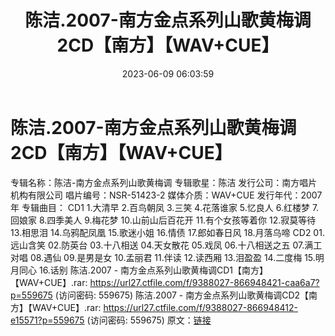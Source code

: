 ﻿---
title: 陈洁.2007-南方金点系列山歌黄梅调2CD【南方】【WAV+CUE】
date: 2023-06-09 06:03:59
categories: WAV车载音乐、镜像
tags: 华语中文
---
# 陈洁.2007-南方金点系列山歌黄梅调2CD【南方】【WAV+CUE】

专辑名称：陈洁-南方金点系列山歌黄梅调
专辑歌星：陈洁
发行公司：南方唱片机构有限公司
唱片编号：NSR-51423-2
媒体介质：WAV+CUE
发行年代：2007年
专辑曲目：
CD1
1.大清早
2.百鸟朝凤
3.三笑
4.花落谁家
5.忆良人
6.红楼梦
7.回娘家
8.四季美人
9.梅花梦
10.山前山后百花开
11.有个女孩等着你
12.寂莫等待
13.相思泪
14.乌鸦配凤凰
15.歌迷小姐
16.情债
17.郎如春日风
18.月落乌啼
CD2
01.远山含笑
02.防英台
03.十八相送
04.天女散花
05.戏凤
06.十八相送之五
07.满工对唱
08.遇仙
09.是男是女
10.孟丽君
11.伴读
12.读西厢
13.泪盈盈
14.二度梅
15.明月同心
16.话别
陈洁.2007 - 南方金点系列山歌黄梅调CD1【南方】【WAV+CUE】.rar: https://url27.ctfile.com/f/9388027-866948421-caa6a7?p=559675
(访问密码: 559675)
陈洁.2007 - 南方金点系列山歌黄梅调CD2【南方】【WAV+CUE】.rar: https://url27.ctfile.com/f/9388027-866948412-e15571?p=559675
(访问密码: 559675)
原文：[链接](https://blog.sina.com.cn/s/blog_1647c7e7601031298.html)